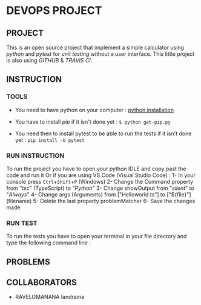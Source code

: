 # DEVOPS PROJECT

## PROJECT
This is an open source project that implement a simple calculator using _python_ and _pytest_ for _unit testing_ without a user interface.
This little project is also using _GITHUB_ & _TRAVIS CI_.

## INSTRUCTION
### TOOLS
- You need to have python on your computer : 
[python installation](https://www.python.org/downloads/windows/)

- You have to install _pip_ if it isn't done yet :
```$ python get-pip.py```

- You need then to install pytest to be able to run the tests if it isn't done yet : 
```pip install -U pytest```

### RUN INSTRUCTION
To run the project you have to open your python IDLE and copy past the code and run it
Or if you are using VS Code (Visual Studio Code) :
    1- In your console press ```Ctrl```+```Shift```+```P``` (Windows)
    2- Change the Command property from "_tsc_" (TypeScript) to "_Python_"
    3- Change showOutput from "_silent_" to "_Always_"
    4- Change args (Arguments) from ["Helloworld.ts"] to ["${file}"] (filename)
    5- Delete the last property problemMatcher
    6- Save the changes made


### RUN TEST 
To run the tests you have to open your terminal in your file directory and type the following command line : 


## PROBLEMS 


## COLLABORATORS
- RAVELOMANANA Iandraina

